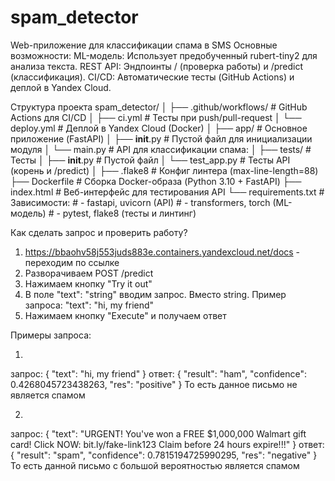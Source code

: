 # spam_detector
Web-приложение для классификации спама в SMS
Основные возможности:
ML-модель: Использует предобученный rubert-tiny2 для анализа текста.
REST API: Эндпоинты / (проверка работы) и /predict (классификация).
CI/CD: Автоматические тесты (GitHub Actions) и деплой в Yandex Cloud.


Структура проекта
spam_detector/
│
├── .github/workflows/          # GitHub Actions для CI/CD
│   ├── ci.yml                 # Тесты при push/pull-request
│   └── deploy.yml             # Деплой в Yandex Cloud (Docker)
│
├── app/                       # Основное приложение (FastAPI)
│   ├── __init__.py            # Пустой файл для инициализации модуля
│   └── main.py                # API для классификации спама:
│
├── tests/                     # Тесты
│   ├── __init__.py            # Пустой файл
│   └── test_app.py            # Тесты API (корень и /predict)
│
├── .flake8                    # Конфиг линтера (max-line-length=88)
├── Dockerfile                 # Сборка Docker-образа (Python 3.10 + FastAPI)
├── index.html                 # Веб-интерфейс для тестирования API
└── requirements.txt           # Зависимости:
                               # - fastapi, uvicorn (API)
                               # - transformers, torch (ML-модель)
                               # - pytest, flake8 (тесты и линтинг)

Как сделать запрос и проверить работу?
1. https://bbaohv58j553juds883e.containers.yandexcloud.net/docs - переходим по ссылке
2. Разворачиваем POST /predict
3. Нажимаем кнопку "Try it out"
4. В поле "text": "string" вводим запрос. Вместо string. Пример запроса: "text": "hi, my friend"
5. Нажимаем кнопку "Execute" и получаем ответ

Примеры запроса:

1. 
запрос:
{
  "text": "hi, my friend"
}
ответ:
{
  "result": "ham",
  "confidence": 0.4268045723438263,
  "res": "positive"
}
То есть данное письмо не является спамом

2. 
запрос:
{
  "text": "URGENT! You've won a FREE $1,000,000 Walmart gift card! Click NOW: bit.ly/fake-link123 Claim before 24 hours expire!!!"
}
ответ:
{
  "result": "spam",
  "confidence": 0.7815194725990295,
  "res": "negative"
}
То есть данной письмо с большой вероятностью является спамом






